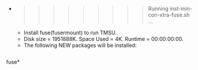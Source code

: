 * >>>>>>>>> Running inst-min-con-xtra-fuse.sh ...
  * Install fuse(fusermount) to run TMSU.
  * Disk size = 1951888K. Space Used = 4K. Runtime = 00:00:00:00.
  * The following NEW packages will be installed:
  ```bash
fuse*
  ```
